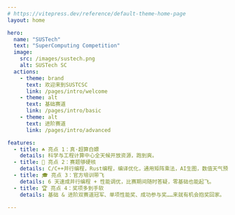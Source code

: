 ```yaml
---
# https://vitepress.dev/reference/default-theme-home-page
layout: home

hero:
  name: "SUSTech"
  text: "SuperComputing Competition"
  image:
    src: /images/sustech.png
    alt: SUSTech SC
  actions:
    - theme: brand
      text: 欢迎来到SUSTCSC
      link: /pages/intro/welcome
    - theme: alt
      text: 基础赛道
      link: /pages/intro/basic
    - theme: alt
      text: 进阶赛道
      link: /pages/intro/advanced

features:
  - title: ☘️ 亮点 1：真·超算白嫖
    details: 科学与工程计算中心全天候开放资源，跑到爽。
  - title: 🚀 亮点 2：赛题够硬核
    details: C/C++并行编程，Rust编程，编译优化，通用矩阵乘法，AI生图，数值天气预报......
  - title: 🎓 亮点 3：官方培训带飞
    details: 6 天速成并行编程 + 性能调优，比赛期间随时答疑，零基础也能起飞。  
  - title: 🏆 亮点 4：奖项多到手软
    details: 基础 & 进阶双赛道冠军、单项性能奖、成功参与奖……来就有机会抱奖回家。

---
```


